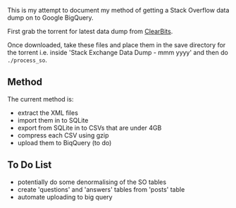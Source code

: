 This is my attempt to document my method of getting a Stack Overflow data dump
on to Google BigQuery.

First grab the torrent for latest data dump from
[ClearBits](http://www.clearbits.net/creators/146-stack-exchange-data-dump).

Once downloaded, take these files and place them in the save directory for the
torrent i.e. inside 'Stack Exchange Data Dump - mmm yyyy' and then do
`./process_so`.

## Method

The current method is:
- extract the XML files
- import them in to SQLite
- export from SQLite in to CSVs that are under 4GB
- compress each CSV using gzip
- upload them to BiqQuery (to do)


## To Do List

- potentially do some denormalising of the SO tables
- create 'questions' and 'answers' tables from 'posts' table
- automate uploading to big query

